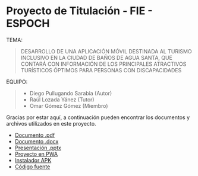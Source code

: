 # Proyecto de Titulación - FIE - ESPOCH

TEMA:
>DESARROLLO DE UNA APLICACIÓN MÓVIL DESTINADA AL TURISMO INCLUSIVO EN LA CIUDAD DE BAÑOS DE AGUA SANTA, QUE CONTARÁ CON INFORMACIÓN DE LOS PRINCIPALES ATRACTIVOS TURÍSTICOS ÓPTIMOS PARA PERSONAS CON DISCAPACIDADES

EQUIPO:
>- Diego Pullugando Sarabia (Autor)
>- Raúl Lozada Yánez (Tutor)
>- Omar Gómez Gómez (Miembro)

Gracias por estar aquí, a continuación pueden encontrar los documentos y archivos utilizados en este proyecto.

- [Documento .pdf](https://liveespochedu-my.sharepoint.com/:b:/g/personal/diego_pullugando_espoch_edu_ec/EWUFkJOVkwxImUTwJP0AelsBjqwvZBvpm6X45xfUoVjuUA?e=s0gTb5)
- [Documento .docx](https://liveespochedu-my.sharepoint.com/:w:/g/personal/diego_pullugando_espoch_edu_ec/EfQVEtbz3t9KtoCfPiOQskcBRqrPkW713SlA2LPLyDPA_w?e=SiQrn2)
- [Presentación .pptx](https://liveespochedu-my.sharepoint.com/:p:/g/personal/diego_pullugando_espoch_edu_ec/Ef_E6MV7Lv5Ji35U-VCnqOEBEmOwRB7ehlV0ky-OMzgSfw?e=7UBxoK)
- [Proyecto en PWA](https://banios-accessible.firebaseapp.com/tabs/tab1)
- [Instalador APK](https://raw.githubusercontent.com/diegomps/defensaPublica/main/bns-accesible.apk)
- [Código fuente](https://github.com/diegomps/BNS-Accesible)
